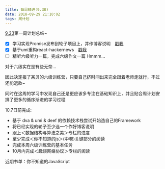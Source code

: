 ```yaml
---
title: 每周精进(9.30)
date: 2018-09-29 21:10:02
tags: 周计划
---
```




[9.23](https://jeremygo.cn/2018/09/23/%E6%AF%8F%E5%91%A8%E7%B2%BE%E8%BF%9B-9-23/)第一周计划总结~

- [x] 学习实现Promise发布到轮子项目上，并作博客说明　[戳我](https://jeremygo.cn/2018/09/28/%E4%BB%8E%E9%9B%B6%E5%AE%9E%E7%8E%B0%E4%B8%80%E4%B8%AAPromise/)
- [x] 基于umi重构react-hackernews　[戳我](https://github.com/fxbabys/hackernews-react/tree/master/umi-dva)
- [ ] 精听六级听力一篇，完成六级作文一篇  Hmmm...

对于六级实在是有些无奈...

因此决定报了某贝的六级训练营，只要自己挤时间出来完全跟着老师走就行，不过还能退款~

同时在这周的学习中发现自己还是更应该多专注在基础知识上，并且贴合周计划安排了更多的循序渐进的学习过程

10.7日前完成:

- 基于 dva & umi & deef 的依赖技术栈尝试开始造自己的Framework
- 将已经实现的轮子至少选一个作好博客说明
- 跟上＜数据结构与算法之美＞专栏的进度
- 至少完成＜你不知道的js＞(中卷)关键部分的阅读
- 完成本周六级训练营的基本任务
- 10月内完成＜趣谈网络协议＞专栏的阅读



近期书单：你不知道的JavaScript